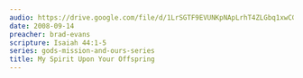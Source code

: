 ```yaml
---
audio: https://drive.google.com/file/d/1LrSGTF9EVUNKpNApLrhT4ZLGbq1xwCGC/view
date: 2008-09-14
preacher: brad-evans
scripture: Isaiah 44:1-5
series: gods-mission-and-ours-series
title: My Spirit Upon Your Offspring
---
```

